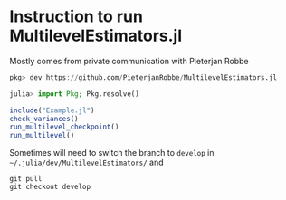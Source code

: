 
# Instruction to run MultilevelEstimators.jl

Mostly comes from private communication with Pieterjan Robbe

```julia
pkg> dev https://github.com/PieterjanRobbe/MultilevelEstimators.jl

julia> import Pkg; Pkg.resolve()

include("Example.jl")
check_variances()
run_multilevel_checkpoint()
run_multilevel()
```

Sometimes will need to switch the branch to `develop` in `~/.julia/dev/MultilevelEstimators/` and
```shell
git pull
git checkout develop
```

